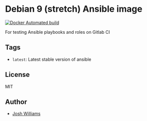 # Debian 9 (stretch) Ansible image

[![Docker Automated build](https://img.shields.io/docker/cloud/build/jdubz/docker-ansible-debian9.svg?maxAge=2592000)](https://hub.docker.com/r/jdubz/docker-ansible-debian9/)

For testing Ansible playbooks and roles on Gitlab CI

## Tags

- `latest`: Latest stable version of ansible

## License

MIT

## Author

* [Josh Williams](https://codingprime.com)

